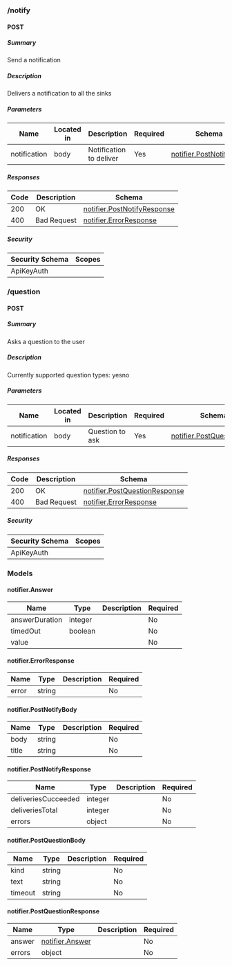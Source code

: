 
### /notify

#### POST
##### Summary

Send a notification

##### Description

Delivers a notification to all the sinks

##### Parameters

| Name | Located in | Description | Required | Schema |
| ---- | ---------- | ----------- | -------- | ---- |
| notification | body | Notification to deliver | Yes | [notifier.PostNotifyBody](#notifierpostnotifybody) |

##### Responses

| Code | Description | Schema |
| ---- | ----------- | ------ |
| 200 | OK | [notifier.PostNotifyResponse](#notifierpostnotifyresponse) |
| 400 | Bad Request | [notifier.ErrorResponse](#notifiererrorresponse) |

##### Security

| Security Schema | Scopes |
| --- | --- |
| ApiKeyAuth | |

### /question

#### POST
##### Summary

Asks a question to the user

##### Description

Currently supported question types: yesno

##### Parameters

| Name | Located in | Description | Required | Schema |
| ---- | ---------- | ----------- | -------- | ---- |
| notification | body | Question to ask | Yes | [notifier.PostQuestionBody](#notifierpostquestionbody) |

##### Responses

| Code | Description | Schema |
| ---- | ----------- | ------ |
| 200 | OK | [notifier.PostQuestionResponse](#notifierpostquestionresponse) |
| 400 | Bad Request | [notifier.ErrorResponse](#notifiererrorresponse) |

##### Security

| Security Schema | Scopes |
| --- | --- |
| ApiKeyAuth | |

### Models

#### notifier.Answer

| Name | Type | Description | Required |
| ---- | ---- | ----------- | -------- |
| answerDuration | integer |  | No |
| timedOut | boolean |  | No |
| value |  |  | No |

#### notifier.ErrorResponse

| Name | Type | Description | Required |
| ---- | ---- | ----------- | -------- |
| error | string |  | No |

#### notifier.PostNotifyBody

| Name | Type | Description | Required |
| ---- | ---- | ----------- | -------- |
| body | string |  | No |
| title | string |  | No |

#### notifier.PostNotifyResponse

| Name | Type | Description | Required |
| ---- | ---- | ----------- | -------- |
| deliveriesCucceeded | integer |  | No |
| deliveriesTotal | integer |  | No |
| errors | object |  | No |

#### notifier.PostQuestionBody

| Name | Type | Description | Required |
| ---- | ---- | ----------- | -------- |
| kind | string |  | No |
| text | string |  | No |
| timeout | string |  | No |

#### notifier.PostQuestionResponse

| Name | Type | Description | Required |
| ---- | ---- | ----------- | -------- |
| answer | [notifier.Answer](#notifieranswer) |  | No |
| errors | object |  | No |
